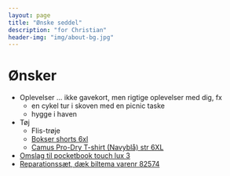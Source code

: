 ```yaml
---
layout: page
title: "Ønske seddel"
description: "for Christian"
header-img: "img/about-bg.jpg"
---
```

# Ønsker

 * Oplevelser ... ikke gavekort, men rigtige oplevelser med dig, fx
   * en cykel tur i skoven med en picnic taske
   * hygge i haven
 * Tøj
   * Flis-trøje 
   * [Bokser shorts 6xl](https://www.danskoutlet.dk/produkter/21264-underbukser/29923-klazig-boxershorts-store-str/?variantId=134346)
   * [Camus Pro-Dry T-shirt (Navyblå) str 6XL](http://www.storedrenge.dk/herretoej-372/t-shirts-242/t-shirts-245/camus-pro-dry-t-shirt-navyblaa-25048.html)
 * [Omslag til pocketbook touch lux 3](https://www.conradelektronik.dk/?websale8=conrad-dk&pi=1462095)
 * [Reparationssæt, dæk biltema varenr 82574](http://www.biltema.dk/da/Bil---MC/MC/Dak-og-slange/Reparationssat-dak-2000022836/?artId=82574)

